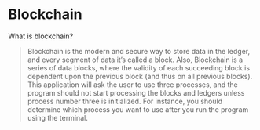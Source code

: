 # Blockchain
What is blockchain? 
> Blockchain is the modern and secure way to store data in the ledger, and every segment of data it’s called a block. Also,  Blockchain is a series of data blocks, where the validity of each succeeding block is dependent upon the previous block (and thus on all previous blocks).
This application will ask the user to use three processes, and the program should not start processing the blocks and ledgers unless process number three is initialized. For instance, you should determine which process you want to use after you run the program using the terminal.
